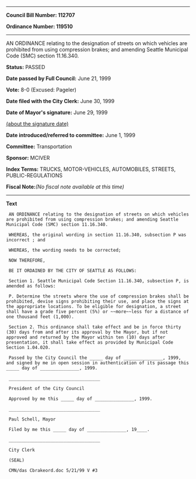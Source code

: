 

********

**Council Bill Number: 112707**
   
**Ordinance Number: 119510**
********

 AN ORDINANCE relating to the designation of streets on which vehicles are prohibited from using compression brakes; and amending Seattle Municipal Code (SMC) section 11.16.340.

**Status:** PASSED
   
**Date passed by Full Council:** June 21, 1999
   
**Vote:** 8-0 (Excused: Pageler)
   
**Date filed with the City Clerk:** June 30, 1999
   
**Date of Mayor's signature:** June 29, 1999
   
[(about the signature date)](/~public/approvaldate.htm)
   
   
   
**Date introduced/referred to committee:** June 1, 1999
   
**Committee:** Transportation
   
**Sponsor:** MCIVER
   
   
**Index Terms:** TRUCKS, MOTOR-VEHICLES, AUTOMOBILES, STREETS, PUBLIC-REGULATIONS

**Fiscal Note:**_(No fiscal note available at this time)_

********

**Text**
   
```
 AN ORDINANCE relating to the designation of streets on which vehicles are prohibited from using compression brakes; and amending Seattle Municipal Code (SMC) section 11.16.340.

 WHEREAS, the original wording in section 11.16.340, subsection P was incorrect ; and

 WHEREAS, the wording needs to be corrected;

 NOW THEREFORE,

 BE IT ORDAINED BY THE CITY OF SEATTLE AS FOLLOWS:

 Section 1. Seattle Municipal Code Section 11.16.340, subsection P, is amended as follows:

 P. Determine the streets where the use of compression brakes shall be prohibited, devise signs prohibiting their use, and place the signs at the appropriate locations. To be eligible for designation, a street shall have a grade five percent (5%) or ~~more~~less for a distance of one thousand feet (1,000).

 Section 2. This ordinance shall take effect and be in force thirty (30) days from and after its approval by the Mayor, but if not approved and returned by the Mayor within ten (10) days after presentation, it shall take effect as provided by Municipal Code Section 1.04.020.

 Passed by the City Council the _____ day of _______________, 1999, and signed by me in open session in authentication of its passage this _____ day of _______________, 1999.

 ___________________________________

 President of the City Council

 Approved by me this _____ day of _______________, 1999.

 ___________________________________

 Paul Schell, Mayor

 Filed by me this _____ day of _______________, 19____.

 ___________________________________

 City Clerk

 (SEAL)

 CMN/das Cbrakeord.doc 5/21/99 V #3

```
